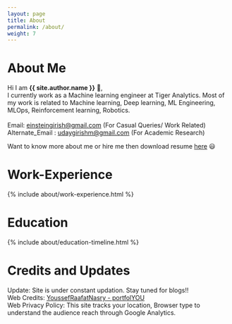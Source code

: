 ```yaml
---
layout: page
title: About
permalink: /about/
weight: 7
---
```


# **About Me**

Hi I am **{{ site.author.name }}** :wave:,<br>
I currently work as a Machine learning engineer at Tiger Analytics. Most of my work is related to Machine learning, Deep learning, ML Engineering, MLOps, Reinforcement learning, Robotics. <br>
<br>
Email: einsteingirish@gmail.com (For Casual Queries/ Work Related)\
Alternate_Email : udaygirishm@gmail.com (For Academic Research)
<br>

Want to know more about me or hire me then download resume [here](https://github.com/udaygirish/udaygirish.github.io/raw/master/assets/Uday_Girish_Maradana_Resume.pdf) :smiley: <br>


# **Work-Experience**
<div class="row">
{% include about/work-experience.html %}
</div> 

# **Education**
<div class="row">
{% include about/education-timeline.html %}
</div> 


# **Credits and Updates**
Update: Site is under constant updation. Stay tuned for blogs!! <br>
Web Credits: [YoussefRaafatNasry - portfolYOU](https://github.com/YoussefRaafatNasry/portfolYOU) <br>
Web Privacy Policy: This site tracks your location, Browser type to understand the audience reach through Google Analytics.<br>

